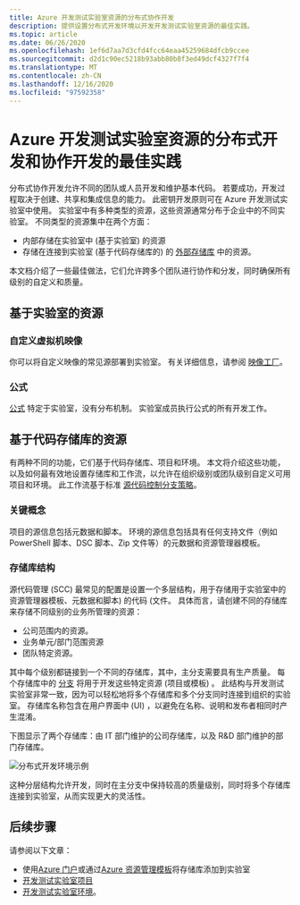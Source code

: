 ```yaml
---
title: Azure 开发测试实验室资源的分布式协作开发
description: 提供设置分布式开发环境以开发开发测试实验室资源的最佳实践。
ms.topic: article
ms.date: 06/26/2020
ms.openlocfilehash: 1ef6d7aa7d3cfd4fcc64eaa45259684dfcb9ccee
ms.sourcegitcommit: d2d1c90ec5218b93abb80b8f3ed49dcf4327f7f4
ms.translationtype: MT
ms.contentlocale: zh-CN
ms.lasthandoff: 12/16/2020
ms.locfileid: "97592358"
---
```

# <a name="best-practices-for-distributed-and-collaborative-development-of-azure-devtest-labs-resources"></a>Azure 开发测试实验室资源的分布式开发和协作开发的最佳实践
分布式协作开发允许不同的团队或人员开发和维护基本代码。 若要成功，开发过程取决于创建、共享和集成信息的能力。 此密钥开发原则可在 Azure 开发测试实验室中使用。 实验室中有多种类型的资源，这些资源通常分布于企业中的不同实验室。 不同类型的资源集中在两个方面：

- 内部存储在实验室中 (基于实验室) 的资源
- 存储在连接到实验室 (基于代码存储库的) 的 [外部存储库](devtest-lab-add-artifact-repo.md) 中的资源。 

本文档介绍了一些最佳做法，它们允许跨多个团队进行协作和分发，同时确保所有级别的自定义和质量。

## <a name="lab-based-resources"></a>基于实验室的资源

### <a name="custom-virtual-machine-images"></a>自定义虚拟机映像
你可以将自定义映像的常见源部署到实验室。 有关详细信息，请参阅 [映像工厂](image-factory-create.md)。    

### <a name="formulas"></a>公式
[公式](devtest-lab-manage-formulas.md) 特定于实验室，没有分布机制。 实验室成员执行公式的所有开发工作。 

## <a name="code-repository-based-resources"></a>基于代码存储库的资源
有两种不同的功能，它们基于代码存储库、项目和环境。 本文将介绍这些功能，以及如何最有效地设置存储库和工作流，以允许在组织级别或团队级别自定义可用项目和环境。  此工作流基于标准 [源代码控制分支策略](/azure/devops/repos/tfvc/branching-strategies-with-tfvc?view=azure-devops)。 

### <a name="key-concepts"></a>关键概念
项目的源信息包括元数据和脚本。 环境的源信息包括具有任何支持文件（例如 PowerShell 脚本、DSC 脚本、Zip 文件等）的元数据和资源管理器模板。  

### <a name="repository-structure"></a>存储库结构  
源代码管理 (SCC) 最常见的配置是设置一个多层结构，用于存储用于实验室中的资源管理器模板、元数据和脚本) 的代码 (文件。 具体而言，请创建不同的存储库来存储不同级别的业务所管理的资源：   

- 公司范围内的资源。
- 业务单元/部门范围资源
- 团队特定资源。

其中每个级别都链接到一个不同的存储库，其中，主分支需要具有生产质量。 每个存储库中的 [分支](/azure/devops/repos/git/git-branching-guidance?view=azure-devops) 将用于开发这些特定资源 (项目或模板) 。 此结构与开发测试实验室非常一致，因为可以轻松地将多个存储库和多个分支同时连接到组织的实验室。 存储库名称包含在用户界面中 (UI) ，以避免在名称、说明和发布者相同时产生混淆。
     
下图显示了两个存储库：由 IT 部门维护的公司存储库，以及 R&D 部门维护的部门存储库。

![分布式开发环境示例](./media/best-practices-distributive-collaborative-dev-env/distributive-collaborative-dev-env.png)
   
这种分层结构允许开发，同时在主分支中保持较高的质量级别，同时将多个存储库连接到实验室，从而实现更大的灵活性。

## <a name="next-steps"></a>后续步骤    
请参阅以下文章：

- 使用[Azure 门户](devtest-lab-add-artifact-repo.md)或通过[Azure 资源管理模板](add-artifact-repository.md)将存储库添加到实验室
- [开发测试实验室项目](devtest-lab-artifact-author.md)
- [开发测试实验室环境](devtest-lab-create-environment-from-arm.md)。
